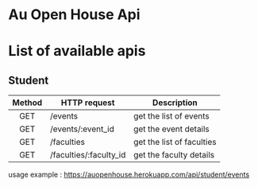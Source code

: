 # Au Open House Api


# List of available apis

## Student

| Method                    | HTTP request                  | Description                   |
|:-------------------------:|-------------------------------|-------------------------------|
| GET                       | /events                       | get the list of events        |
| GET                       | /events/:event_id             | get the event details         |
| GET                       | /faculties                    | get the list of faculties     |
| GET                       | /faculties/:faculty_id        | get the faculty details       |

usage example : https://auopenhouse.herokuapp.com/api/student/events



